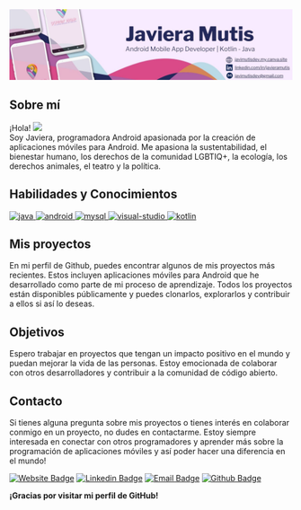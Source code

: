 <div align="center">
  <a href="https://www.linkedin.com/in/javieramutis/">
    <img src="https://github.com/javimutis/javimutis/blob/816d0c714f934bdff2066d2d18af5a6f8afed999/banner.jpg?raw=true" alt="Banner a Linkedin">
  </a>
</div>

## Sobre mí

¡Hola! <img src="https://user-images.githubusercontent.com/42378118/110234147-e3259600-7f4e-11eb-95be-0c4047144dea.gif" width="30"><br>
Soy Javiera, programadora Android apasionada por la creación de aplicaciones móviles para Android. Me apasiona la sustentabilidad, el bienestar humano, los derechos de la comunidad LGBTIQ+, la ecología, los derechos animales, el teatro y la política.

## Habilidades y Conocimientos

<p align="left">
  <a href="https://www.java.com/" target="_blank"> <img src="https://img.icons8.com/color/48/000000/java-coffee-cup-logo.png" alt="java" width="40" height="40"/> </a>
  <a href="https://developer.android.com/" target="_blank"> <img src="https://img.icons8.com/color/48/000000/android-os.png" alt="android" width="40" height="40"/> </a>
  <a href="https://www.mysql.com/" target="_blank"> <img src="https://img.icons8.com/fluency/48/000000/mysql-logo.png" alt="mysql" width="40" height="40"/> </a>
  <a href="https://visualstudio.microsoft.com/" target="_blank"> <img src="https://img.icons8.com/color/48/000000/visual-studio.png" alt="visual-studio" width="40" height="40"/> </a>
  <a href="https://kotlinlang.org/" target="_blank"> <img src="https://img.icons8.com/color/48/000000/kotlin.png" alt="kotlin" width="40" height="40"/> </a>
</p>
  
## Mis proyectos

En mi perfil de Github, puedes encontrar algunos de mis proyectos más recientes. Estos incluyen aplicaciones móviles para Android que he desarrollado como parte de mi proceso de aprendizaje. Todos los proyectos están disponibles públicamente y puedes clonarlos, explorarlos y contribuir a ellos si así lo deseas.
  
## Objetivos 

Espero trabajar en proyectos que tengan un impacto positivo en el mundo y puedan mejorar la vida de las personas. Estoy emocionada de colaborar con otros desarrolladores y contribuir a la comunidad de código abierto.
  
## Contacto

Si tienes alguna pregunta sobre mis proyectos o tienes interés en colaborar conmigo en un proyecto, no dudes en contactarme. Estoy siempre interesada en conectar con otros programadores y aprender más sobre la programación de aplicaciones móviles y así poder hacer una diferencia en el mundo!


[![Website Badge](https://img.shields.io/badge/javimutisdev-003E54?style=flat-square&logo=Googlechrome&logoColor=white&labelColor=003E54&color=003E54)](https://javimutisdev.my.canva.site/)
[![Linkedin Badge](https://img.shields.io/badge/-javieramutis-blue?style=flat-square&logo=Linkedin&logoColor=white)](https://www.linkedin.com/in/javieramutis/)
[![Email Badge](https://img.shields.io/badge/-javimutisdev%40gmail.com-DF0000?style=flat-square&logo=gmail&logoColor=white)](mailto:javimutisdev@gmail.com)
[![Github Badge](https://img.shields.io/badge/-javimutis-black?style=flat-square&logo=github&logoColor=white)](https://github.com/javimutis)


**¡Gracias por visitar mi perfil de GitHub!**






 
